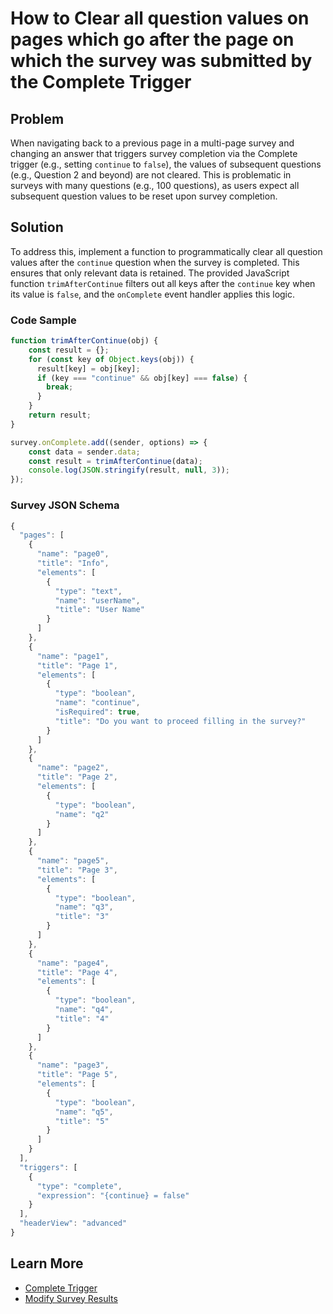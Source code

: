 # How to Clear all question values on pages which go after the page on which the survey was submitted by the Complete Trigger

## Problem
When navigating back to a previous page in a multi-page survey and changing an answer that triggers survey completion via the Complete trigger (e.g., setting `continue` to `false`), the values of subsequent questions (e.g., Question 2 and beyond) are not cleared. This is problematic in surveys with many questions (e.g., 100 questions), as users expect all subsequent question values to be reset upon survey completion.

## Solution
To address this, implement a function to programmatically clear all question values after the `continue` question when the survey is completed. This ensures that only relevant data is retained. The provided JavaScript function `trimAfterContinue` filters out all keys after the `continue` key when its value is `false`, and the `onComplete` event handler applies this logic.

### Code Sample
```javascript
function trimAfterContinue(obj) {
    const result = {};
    for (const key of Object.keys(obj)) {
      result[key] = obj[key];
      if (key === "continue" && obj[key] === false) {
        break;
      }
    }
    return result;
}

survey.onComplete.add((sender, options) => {
    const data = sender.data;
    const result = trimAfterContinue(data);
    console.log(JSON.stringify(result, null, 3));
});
```

### Survey JSON Schema
```javascript
{
  "pages": [
    {
      "name": "page0",
      "title": "Info",
      "elements": [
        {
          "type": "text",
          "name": "userName",
          "title": "User Name"
        }
      ]
    },
    {
      "name": "page1",
      "title": "Page 1",
      "elements": [
        {
          "type": "boolean",
          "name": "continue",
          "isRequired": true,
          "title": "Do you want to proceed filling in the survey?"
        }
      ]
    },
    {
      "name": "page2",
      "title": "Page 2",
      "elements": [
        {
          "type": "boolean",
          "name": "q2"
        }
      ]
    },
    {
      "name": "page5",
      "title": "Page 3",
      "elements": [
        {
          "type": "boolean",
          "name": "q3",
          "title": "3"
        }
      ]
    },
    {
      "name": "page4",
      "title": "Page 4",
      "elements": [
        {
          "type": "boolean",
          "name": "q4",
          "title": "4"
        }
      ]
    },
    {
      "name": "page3",
      "title": "Page 5",
      "elements": [
        {
          "type": "boolean",
          "name": "q5",
          "title": "5"
        }
      ]
    }
  ],
  "triggers": [
    {
      "type": "complete",
      "expression": "{continue} = false"
    }
  ],
  "headerView": "advanced"
}
```

## Learn More
- [Complete Trigger](https://surveyjs.io/form-library/documentation/design-survey/conditional-logic#complete)
- [Modify Survey Results](https://surveyjs.io/form-library/documentation/access-and-modify-survey-results#modify-survey-results)